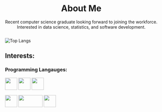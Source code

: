 <h1 style="text-align:center;">About Me</h1>
<p style="text-align:center;">Recent computer science graduate looking forward to joining the workforce. Interested in data science, statistics, and software development.</p>
<div style="text-align:center;">
    <img src="https://komarev.com/ghpvc/?username=LeoDoak&color=green" alt="">
</div>

![Top Langs](https://github-readme-stats.vercel.app/api/top-langs/?username=LeoDoak&layout=compact)

## Interests: 
### Programming Langauges: 
<p>
<img src="https://upload.wikimedia.org/wikipedia/commons/c/c3/Python-logo-notext.svg" width="40" height="40" />
<img src="https://upload.wikimedia.org/wikipedia/commons/1/18/ISO_C%2B%2B_Logo.svg" width="40" height="40" />
<img src="https://upload.wikimedia.org/wikipedia/en/3/30/Java_programming_language_logo.svg" width="40" height="40" />
</p>
<p>
<img src="https://upload.wikimedia.org/wikipedia/commons/1/1b/R_logo.svg" width="40" height="40" />
<img src="https://upload.wikimedia.org/wikipedia/commons/9/97/%E0%A6%B8%E0%A7%8D%E0%A6%AF%E0%A6%BE%E0%A6%B8_%E0%A6%B2%E0%A7%8B%E0%A6%97%E0%A7%8B.png" width="80" height="40" />
<img src="https://upload.wikimedia.org/wikipedia/commons/2/29/Postgresql_elephant.svg" width="40" height="40" />
</p>


